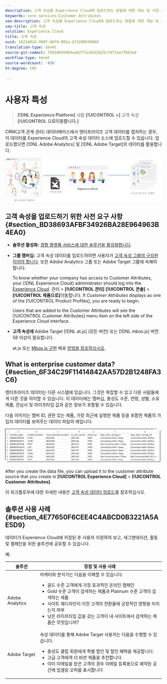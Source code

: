 ```yaml
---
description: 고객 속성을 Experience Cloud에 업로드하는 방법에 대한 개요 및 사전 요구 사항.
keywords: core services;Customer Attributes
seo-description: 고객 속성을 Experience Cloud에 업로드하는 방법에 대한 개요 및 사전 요구 사항.
seo-title: 고객 속성
solution: Experience Cloud
title: 고객 속성
uuid: 1621402d-990f-46f9-981a-473280559069
translation-type: tm+mt
source-git-commit: 75d3d045964aa42f7ac6b32b25cfd77aa7f663a9
workflow-type: tm+mt
source-wordcount: '456'
ht-degree: 19%

---
```



# 사용자 특성

> **[!DNL Experience Platform]** 사람 **[!UICONTROL >]** 고객 속성 **[!UICONTROL 으로이동합니다.]**

CRM(고객 관계 관리) 데이터베이스에서 엔터프라이즈 고객 데이터를 캡처하는 경우, 이 데이터를 Experience Cloud의 고객 속성 데이터 소스에 업로드할 수 있습니다. 업로드했으면 [!DNL Adobe Analytics] 및 [!DNL Adobe Target]의 데이터를 활용합니다.

![](assets/custom_reports.png)

## 고객 속성을 업로드하기 위한 사전 요구 사항 {#section_BD38693AFBF34926BA28E964963B4EA0}

* **솔루션 활성화:** [경험 플랫폼 서비스에 대한 솔루션을 활성화합니다](../core-services/core-services.md#concept_07ED1D5C64234E77976E6D572E78FB9C).

* **그룹 멤버십:** 고객 속성 데이터를 업로드하려면 사용자가 [고객 속성 그룹의 구성원이어야 합니다](../admin-getting-started/admin-getting-started.md#task_3295A85536BF48899A1AB40D207E77E9). 또한 Adobe Analytics 그룹 또는 Adobe Target 그룹에 속해야 합니다.

   To know whether your company has access to Customer Attributes, your [!DNL Experience Cloud] administrator should log into the [Experience Cloud](https://experience.adobe.com). 관리 > **[!UICONTROL 관리]** **[!UICONTROL 콘솔]** > **[!UICONTROL 제품으로]**&#x200B;이동합니다. If *Customer Attributes* displays as one of the [!UICONTROL Product Profiles], you are ready to begin.

   Users that are added to the Customer Attributes will see the [!UICONTROL Customer Attributes] menu item on the left side of the Experience Cloud interface.

* **고객 속성에** Adobe Target [!DNL at.js] (모든 버전) 또는 [!DNL mbox.js] 버전 58 이상이 필요합니다.

   at.js 또는 [Mbox.js 구현](https://docs.adobe.com/content/help/en/target/using/implement-target/client-side/deploy-at-js/how-to-deployatjs.html) 배포 [방법을 참조하십시오](https://docs.adobe.com/content/help/ko-KR/target/using/implement-target/client-side/mbox-implement/mbox-download.html).

## What is enterprise customer data? {#section_6F34C29F11414842AA57D2B1248FA3C6}

엔터프라이즈 데이터는 다른 시스템에 있습니다. 그것은 복잡할 수 있고 다른 사람들에게 다른 것을 의미할 수 있습니다. 이 데이터에는 멤버십, 충성도 수준, 연령, 성별, 소유 제품, 관심사 및 라이프타임 값과 같은 정보가 포함될 수 있습니다.

다음 이미지는 멤버 ID, 권한 있는 제품, 가장 최근에 실행한 제품 등을 포함한 제품의 가입자 데이터를 보여주는 데이터 파일의 예입니다.

![](assets/01_crs_usecase.png)

After you create the data file, you can upload it to the customer attribute source that you create in **[!UICONTROL Experience Cloud]** > **[!UICONTROL Customer Attributes]**.

이 워크플로우에 대한 자세한 내용은 [고객 속성 데이터 업로드](../attributes/t-crs-usecase.md#task_BCC327B2A0EF4A1BBB2934013AB92B78)를 참조하십시오.

## 솔루션 사용 사례 {#section_4E77650F6CEE4C4ABCD0B3221A5AE5D9}

데이터가 Experience Cloud에 저장된 후 사용자 지정하여 보고, 세그멘테이션, 활동 및 캠페인을 위한 솔루션에 공유할 수 있습니다.

예:

| 솔루션 | 장점 및 사용 사례 |
|--- |--- |
| Adobe Analytics | 마케터와 분석가는 다음을 이해할 수 있습니다.<ul><li>골드 수준 고객에게 가장 효과적인 온라인 캠페인</li><li>Gold 수준 고객이 검색하는 제품과 Platinum 수준 고객이 검색하는 제품</li><li>사이트 재디자인이 이전 고객의 전환율에 긍정적인 영향을 미치는지 여부</li><li>낮은 라이프타임 값을 갖는 고객이 내 사이트에서 검색하는 제품은 무엇입니까?</li></ul> |
| Adobe Target | 속성 데이터를 통해 Adobe Target 사용자는 다음을 수행할 수 있습니다.<ul><li>충성도 클럽 회원에게 특별 할인 및 할인 혜택을 제공합니다.</li><li>고급 고객에게 더 비싼 제품을 추천합니다.</li><li>이미 이메일을 받은 고객의 경우 이메일 등록용으로 예약된 공간에 업셀링 오퍼를 표시합니다</li></ul> |
